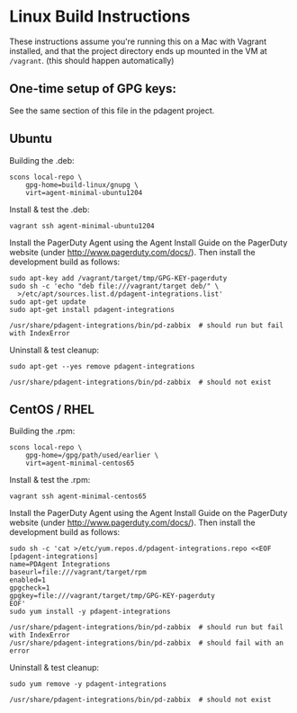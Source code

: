 # Linux Build Instructions

These instructions assume you're running this on a Mac with Vagrant installed,
and that the project directory ends up mounted in the VM at `/vagrant`. (this
should happen automatically)

## One-time setup of GPG keys:

See the same section of this file in the pdagent project.

## Ubuntu

Building the .deb:

    scons local-repo \
        gpg-home=build-linux/gnupg \
        virt=agent-minimal-ubuntu1204

Install & test the .deb:

    vagrant ssh agent-minimal-ubuntu1204

Install the PagerDuty Agent using the Agent Install Guide on the PagerDuty
website (under http://www.pagerduty.com/docs/). Then install the development
build as follows:

    sudo apt-key add /vagrant/target/tmp/GPG-KEY-pagerduty
    sudo sh -c 'echo "deb file:///vagrant/target deb/" \
      >/etc/apt/sources.list.d/pdagent-integrations.list'
    sudo apt-get update
    sudo apt-get install pdagent-integrations

    /usr/share/pdagent-integrations/bin/pd-zabbix  # should run but fail with IndexError

Uninstall & test cleanup:

    sudo apt-get --yes remove pdagent-integrations

    /usr/share/pdagent-integrations/bin/pd-zabbix  # should not exist

## CentOS / RHEL

Building the .rpm:

    scons local-repo \
        gpg-home=/gpg/path/used/earlier \
        virt=agent-minimal-centos65

Install & test the .rpm:

    vagrant ssh agent-minimal-centos65

Install the PagerDuty Agent using the Agent Install Guide on the PagerDuty
website (under http://www.pagerduty.com/docs/). Then install the development
build as follows:

```
sudo sh -c 'cat >/etc/yum.repos.d/pdagent-integrations.repo <<EOF
[pdagent-integrations]
name=PDAgent Integrations
baseurl=file:///vagrant/target/rpm
enabled=1
gpgcheck=1
gpgkey=file:///vagrant/target/tmp/GPG-KEY-pagerduty
EOF'
sudo yum install -y pdagent-integrations
```

    /usr/share/pdagent-integrations/bin/pd-zabbix  # should run but fail with IndexError
    /usr/share/pdagent-integrations/bin/pd-zabbix  # should fail with an error

Uninstall & test cleanup:

    sudo yum remove -y pdagent-integrations

    /usr/share/pdagent-integrations/bin/pd-zabbix  # should not exist
